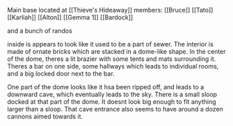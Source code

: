 Main base located at [[Thieve's Hideaway]]
members:
[[Bruce]]
[[Tato]]
[[Karliah]]
[[Alton]]
[[Gemma 1]]
[[Bardock]]

and a bunch of randos


inside is appears to look like it used to be a part of sewer. The interior is made of ornate bricks which are stacked in a dome-like shape. In the center of the dome, theres a lit brazier with some tents and mats surrounding it. Theres a bar on one side, some hallways which leads to individual rooms, and a big locked door next to the bar.

One part of the dome looks like it hsa been ripped off, and leads to a downward cave, which eventually leads to the sky. There is a small sloop docked at that part of the dome. It doesnt look big enough to fit anything larger than a sloop. That cave entrance also seems to have around a dozen cannons aimed towards it.
